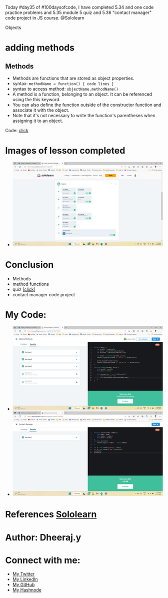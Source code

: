 Today #day35 of #100daysofcode, I have completed 5.34 and one code practice problems and 5.35 module 5 quiz and 5.36 "contact manager" code project in JS course. @Sololearn

 Objects

# adding methods

## Methods
- Methods are functions that are stored as object properties.
- syntax: `methodName = function() { code lines }`
- syntax to access method:  `objectName.methodName()`
- A method is a function, belonging to an object. It can be referenced using the this keyword.
- You can also define the function outside of the constructor function and associate it with the object.
- Note that it's not necessary to write the function's parentheses when assigning it to an object.

Code: [click](https://www.sololearn.com/learning/1024/1154/1466/1)

# Images of lesson completed
- ![10. day35 module 5 completed.png](/day%2035/Images/10.%20day35%20module%205%20completed.png)

# Conclusion
- Methods
- method functions
- quiz [[click](/day%2035/Images/)]
- contact manager code project

# My Code: 
- ![1. day35 prog prob.png](/day%2035/Images/1.%20day35%20prog%20prob.png)
- ![9. day35 contact manager code project.png](/day%2035/Images/9.%20day35%20contact%20manager%20code%20project.png)

# References [Sololearn ](https://www.sololearn.com/learning/1024)

# Author: Dheeraj.y
# Connect with me:
- [My Twitter](https://twitter.com/yssdheeraj)
- [My LinkedIn](https://www.linkedin.com/in/dheerajy1/)
- [My GitHub](https://github.com/dheerajy1)
- [My Hashnode](https://dheerajy1.hashnode.dev/)
